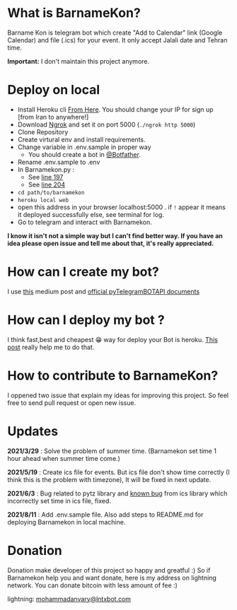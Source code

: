 # What is BarnameKon?
Barname Kon is telegram bot which create "Add to Calendar" link (Google Calendar) and file (.ics) for your event. It only accept Jalali date and Tehran time.

**Important:** I don't maintain this project anymore.

# Deploy on local

- Install Heroku cli [From Here](https://devcenter.heroku.com/articles/heroku-cli#download-and-install). You should change your IP for sign up [from Iran to anywhere!]
- Download [Ngrok](https://ngrok.com/download) and set it on port 5000 (`./ngrok http 5000`)
- Clone Repository 
- Create virtural env and install requirements.
- Change variable in .env.sample in proper way
    - You should create a bot in [@Botfather](https://t.me/botfather).
- Rename .env.sample to .env
- In Barnamekon.py : 
   - See [line 197](https://github.com/anvaari/BarnameKon/blob/f7a98f6166f77f2531d850d55f7c52688d491f54/BarnameKon.py#L197)
   - See [line  204 ](https://github.com/anvaari/BarnameKon/blob/f7a98f6166f77f2531d850d55f7c52688d491f54/BarnameKon.py#L204)
- `cd path/to/barnamekon`
- `heroku local web`
- open this address in your browser localhost:5000 . if `!` appear it means it deployed successfully else, see terminal for log. 
- Go to telegram and interact with Barnamekon.

**I know it isn't not a simple way but I can't find better way. If you have an idea please open issue and tell me about that, it's really appreciated.**
# How can I create my bot? 
I use [this](https://medium.com/better-programming/how-to-create-telegram-bot-in-python-cccc4babcc30) medium post and [official pyTelegramBOTAPI documents](https://github.com/eternnoir/pyTelegramBotAPI)


# How can I deploy my bot ?
I think fast,best and cheapest 😁 way for deploy your Bot is heroku.
[This post](https://github.com/devskrate/dev/blob/79f913fd55eb83f4d9b68d5e4b42ee2e40566c65/_posts/2020-02-18-simple-python-telegram-bot.md) really help me to do that.

# How to contribute to BarnameKon?
I oppened two issue that explain my ideas for improving this project. So feel free to send pull request or open new issue.  

# Updates 
**2021/3/29** : Solve the problem of summer time. (Barnamekon set time 1 hour ahead when summer time come.)

**2021/5/19** : Create ics file for events. But ics file don't show time correctly (I think this is the problem with timezone), It will be fixed in next update.


**2021/6/3** : Bug related to pytz library and [known bug](https://icspy.readthedocs.io/en/stable/misc.html#datetimes-are-converted-to-utc-at-parsing-time) from ics library which incorrectly set time in ics file, fixed.


**2021/8/11** : Add .env.sample file. Also add steps to README.md for deploying Barnamekon in local machine.

# Donation
Donation make developer of this project so happy and greatful :) So if Barnamekon help you and want donate, here is my address on lightning network. You can donate bitcoin with less amount of fee :)

lightning: mohammadanvary@lntxbot.com
